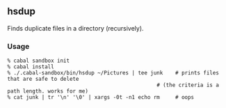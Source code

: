 ## hsdup

Finds duplicate files in a directory (recursively).

### Usage

```
% cabal sandbox init
% cabal install
% ./.cabal-sandbox/bin/hsdup ~/Pictures | tee junk    # prints files that are safe to delete 
                                                # (the criteria is a path length. works for me)
% cat junk | tr '\n' '\0' | xargs -0t -n1 echo rm     # oops
```
